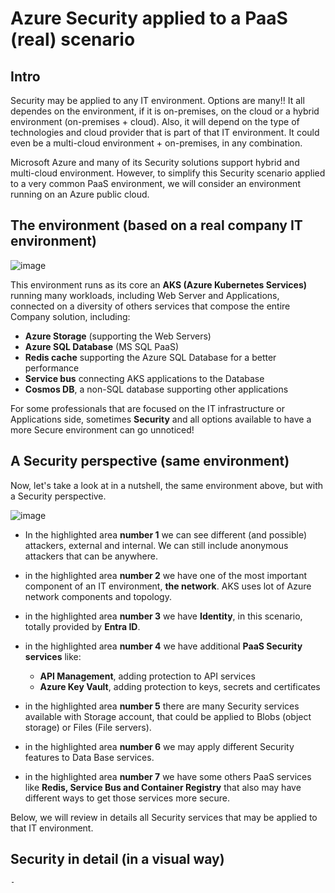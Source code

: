 # Azure Security applied to a PaaS (real) scenario

## Intro

Security may be applied to any IT environment. Options are many!! It all dependes on the environment, if it is on-premises, on the cloud or a hybrid environment (on-premises + cloud).
Also, it will depend on the type of technologies and cloud provider that is part of that IT environment. It could even be a multi-cloud environment + on-premises, in any combination.

Microsoft Azure and many of its Security solutions support hybrid and multi-cloud environment. However, to simplify this Security scenario applied to a very common PaaS environment, we will consider an environment running on an Azure public cloud.

## The environment (based on a real company IT environment)

![image](https://github.com/rudneir2/Azure-Security-applied-to-a-PaaS-real-scenario/assets/97529152/2a4245a5-4071-4b39-81aa-4157850fe689)

This environment runs as its core an **AKS (Azure Kubernetes Services)** running many workloads, including Web Server and Applications, connected on a diversity of others services that compose the entire Company solution, including:

- **Azure Storage** (supporting the Web Servers)
- **Azure SQL Database** (MS SQL PaaS)
- **Redis cache** supporting the Azure SQL Database for a better performance
- **Service bus** connecting AKS applications to the Database
- **Cosmos DB**, a non-SQL database supporting other applications

For some professionals that are focused on the IT infrastructure or Applications side, sometimes **Security** and all options available to have a more Secure environment can go unnoticed!

## A Security perspective (same environment)

Now, let's take a look at in a nutshell, the same environment above, but with a Security perspective.

![image](https://github.com/rudneir2/Azure-Security-applied-to-a-PaaS-real-scenario/assets/97529152/24885edc-8d73-4fd8-be96-c89099c431cd)
  
- In the highlighted area **number 1** we can see different (and possible) attackers, external and internal. We can still include anonymous attackers that can be anywhere.

- in the highlighted area **number 2** we have one of the most important component of an IT environment, **the network**. AKS uses lot of Azure network components and topology.

- in the highlighted area **number 3** we have **Identity**, in this scenario, totally provided by **Entra ID**.

- in the highlighted area **number 4** we have additional **PaaS Security services** like:

    - **API Management**, adding protection to API services
    - **Azure Key Vault**, adding protection to keys, secrets and certificates
 
- in the highlighted area **number 5** there are many Security services available with Storage account, that could be applied to Blobs (object storage) or Files (File servers).
- in the highlighted area **number 6** we may apply different Security features to Data Base services.
- in the highlighted area **number 7** we have some others PaaS services like **Redis, Service Bus and Container Registry** that also may have different ways to get those services more secure.

Below, we will review in details all Security services that may be applied to that IT environment.

## Security in detail (in a visual way)


      
    - 
